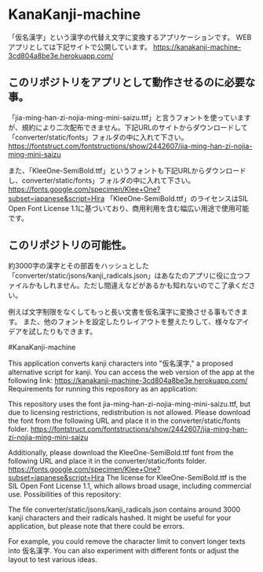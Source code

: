 # KanaKanji-machine
「仮名漢字」という漢字の代替え文字に変換するアプリケーションです。
WEBアプリとしては下記サイトで公開しています。
https://kanakanji-machine-3cd804a8be3e.herokuapp.com/

## このリポジトリをアプリとして動作させるのに必要な事。
「jia-ming-han-zi-nojia-ming-mini-saizu.ttf」と言うフォントを使っていますが、規約により二次配布できません。下記URLのサイトからダウンロードして「converter/static/fonts」フォルダの中に入れて下さい。
https://fontstruct.com/fontstructions/show/2442607/jia-ming-han-zi-nojia-ming-mini-saizu

また、「KleeOne-SemiBold.ttf」というフォントも下記URLからダウンロードし、converter/static/fonts」フォルダの中に入れて下さい。
https://fonts.google.com/specimen/Klee+One?subset=japanese&script=Hira
「KleeOne-SemiBold.ttf」のライセンスはSIL Open Font License 1.1に基づいており、商用利用を含む幅広い用途で使用可能です。

## このリポジトリの可能性。
約3000字の漢字とその部首をハッシュとした「converter/static/jsons/kanji_radicals.json」はあなたのアプリに役に立つファイルかもしれません。ただし間違えなどがあるかも知れないのでこ了承ください。

例えば文字制限をなくしてもっと長い文書を仮名漢字に変換させる事もできます。
また、他のフォントを設定したりレイアウトを整えたりして、様々なアイデアを試したりもできます。

#KanaKanji-machine

This application converts kanji characters into "仮名漢字," a proposed alternative script for kanji.
You can access the web version of the app at the following link:
https://kanakanji-machine-3cd804a8be3e.herokuapp.com/
Requirements for running this repository as an application:

This repository uses the font jia-ming-han-zi-nojia-ming-mini-saizu.ttf, but due to licensing restrictions, redistribution is not allowed. Please download the font from the following URL and place it in the converter/static/fonts folder.
https://fontstruct.com/fontstructions/show/2442607/jia-ming-han-zi-nojia-ming-mini-saizu

Additionally, please download the KleeOne-SemiBold.ttf font from the following URL and place it in the converter/static/fonts folder.
https://fonts.google.com/specimen/Klee+One?subset=japanese&script=Hira
The license for KleeOne-SemiBold.ttf is the SIL Open Font License 1.1, which allows broad usage, including commercial use.
Possibilities of this repository:

The file converter/static/jsons/kanji_radicals.json contains around 3000 kanji characters and their radicals hashed. It might be useful for your application, but please note that there could be errors.

For example, you could remove the character limit to convert longer texts into 仮名漢字.
You can also experiment with different fonts or adjust the layout to test various ideas.
